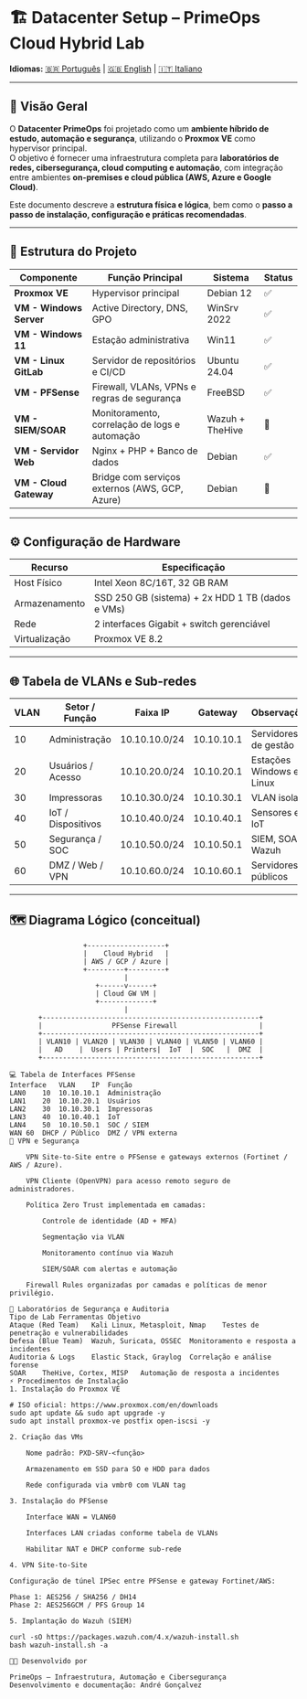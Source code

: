 # 🏗️ Datacenter Setup – PrimeOps Cloud Hybrid Lab

**Idiomas:** [🇧🇷 Português](./Datacenter_Setup.md) | [🇬🇧 English](./Datacenter_Setup.en.md) | [🇮🇹 Italiano](./Datacenter_Setup.it.md)

---

## 📘 Visão Geral

O **Datacenter PrimeOps** foi projetado como um **ambiente híbrido de estudo, automação e segurança**, utilizando o **Proxmox VE** como hypervisor principal.  
O objetivo é fornecer uma infraestrutura completa para **laboratórios de redes, cibersegurança, cloud computing e automação**, com integração entre ambientes **on-premises e cloud pública (AWS, Azure e Google Cloud)**.

Este documento descreve a **estrutura física e lógica**, bem como o **passo a passo de instalação, configuração e práticas recomendadas**.

---

## 🧩 Estrutura do Projeto

| Componente              | Função Principal                                   | Sistema | Status |
|--------------------------|----------------------------------------------------|----------|---------|
| **Proxmox VE**           | Hypervisor principal                              | Debian 12 | ✅ |
| **VM - Windows Server**  | Active Directory, DNS, GPO                         | WinSrv 2022 | ✅ |
| **VM - Windows 11**      | Estação administrativa                             | Win11 | ✅ |
| **VM - Linux GitLab**    | Servidor de repositórios e CI/CD                  | Ubuntu 24.04 | ✅ |
| **VM - PFSense**         | Firewall, VLANs, VPNs e regras de segurança        | FreeBSD | ✅ |
| **VM - SIEM/SOAR**       | Monitoramento, correlação de logs e automação      | Wazuh + TheHive | 🔄 |
| **VM - Servidor Web**    | Nginx + PHP + Banco de dados                      | Debian | ✅ |
| **VM - Cloud Gateway**   | Bridge com serviços externos (AWS, GCP, Azure)     | Debian | 🔄 |

---

## ⚙️ Configuração de Hardware

| Recurso | Especificação |
|----------|----------------|
| Host Físico | Intel Xeon 8C/16T, 32 GB RAM |
| Armazenamento | SSD 250 GB (sistema) + 2x HDD 1 TB (dados e VMs) |
| Rede | 2 interfaces Gigabit + switch gerenciável |
| Virtualização | Proxmox VE 8.2 |

---

## 🌐 Tabela de VLANs e Sub-redes

| VLAN | Setor / Função       | Faixa IP            | Gateway        | Observações |
|------|----------------------|---------------------|----------------|--------------|
| 10   | Administração        | 10.10.10.0/24       | 10.10.10.1     | Servidores de gestão |
| 20   | Usuários / Acesso    | 10.10.20.0/24       | 10.10.20.1     | Estações Windows e Linux |
| 30   | Impressoras          | 10.10.30.0/24       | 10.10.30.1     | VLAN isolada |
| 40   | IoT / Dispositivos   | 10.10.40.0/24       | 10.10.40.1     | Sensores e IoT |
| 50   | Segurança / SOC      | 10.10.50.0/24       | 10.10.50.1     | SIEM, SOAR, Wazuh |
| 60   | DMZ / Web / VPN      | 10.10.60.0/24       | 10.10.60.1     | Servidores públicos |

---

## 🗺️ Diagrama Lógico (conceitual)

```text
                  +-------------------+
                  |    Cloud Hybrid   |
                  | AWS / GCP / Azure |
                  +---------+---------+
                            |
                     +------v------+
                     | Cloud GW VM |
                     +-------------+
                            |
       +-----------------------------------------------------+
       |                 PFSense Firewall                    |
       +-----------------------------------------------------+
       | VLAN10 | VLAN20 | VLAN30 | VLAN40 | VLAN50 | VLAN60 |
       |   AD    |  Users | Printers|  IoT  |  SOC   |  DMZ  |
       +-----------------------------------------------------+

💻 Tabela de Interfaces PFSense
Interface	VLAN	IP	Função
LAN0	10	10.10.10.1	Administração
LAN1	20	10.10.20.1	Usuários
LAN2	30	10.10.30.1	Impressoras
LAN3	40	10.10.40.1	IoT
LAN4	50	10.10.50.1	SOC / SIEM
WAN	60	DHCP / Público	DMZ / VPN externa
🔐 VPN e Segurança

    VPN Site-to-Site entre o PFSense e gateways externos (Fortinet / AWS / Azure).

    VPN Cliente (OpenVPN) para acesso remoto seguro de administradores.

    Política Zero Trust implementada em camadas:

        Controle de identidade (AD + MFA)

        Segmentação via VLAN

        Monitoramento contínuo via Wazuh

        SIEM/SOAR com alertas e automação

    Firewall Rules organizadas por camadas e políticas de menor privilégio.

🧠 Laboratórios de Segurança e Auditoria
Tipo de Lab	Ferramentas	Objetivo
Ataque (Red Team)	Kali Linux, Metasploit, Nmap	Testes de penetração e vulnerabilidades
Defesa (Blue Team)	Wazuh, Suricata, OSSEC	Monitoramento e resposta a incidentes
Auditoria & Logs	Elastic Stack, Graylog	Correlação e análise forense
SOAR	TheHive, Cortex, MISP	Automação de resposta a incidentes
⚡ Procedimentos de Instalação
1. Instalação do Proxmox VE

# ISO oficial: https://www.proxmox.com/en/downloads
sudo apt update && sudo apt upgrade -y
sudo apt install proxmox-ve postfix open-iscsi -y

2. Criação das VMs

    Nome padrão: PXD-SRV-<função>

    Armazenamento em SSD para SO e HDD para dados

    Rede configurada via vmbr0 com VLAN tag

3. Instalação do PFSense

    Interface WAN = VLAN60

    Interfaces LAN criadas conforme tabela de VLANs

    Habilitar NAT e DHCP conforme sub-rede

4. VPN Site-to-Site

Configuração de túnel IPSec entre PFSense e gateway Fortinet/AWS:

Phase 1: AES256 / SHA256 / DH14
Phase 2: AES256GCM / PFS Group 14

5. Implantação do Wazuh (SIEM)

curl -sO https://packages.wazuh.com/4.x/wazuh-install.sh
bash wazuh-install.sh -a

👨‍💻 Desenvolvido por

PrimeOps – Infraestrutura, Automação e Cibersegurança
Desenvolvimento e documentação: André Gonçalvez
